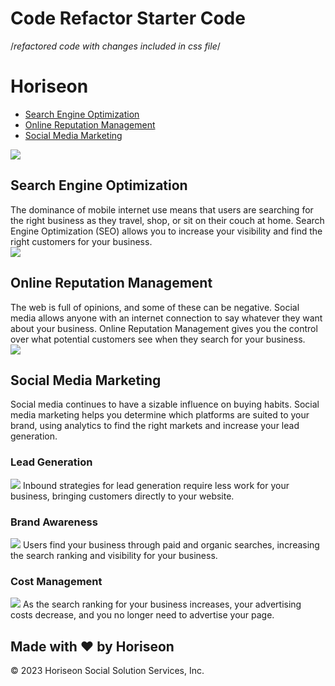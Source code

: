 # Code Refactor Starter Code

/*refactored code with changes included in css file*/ 

<!DOCTYPE html>
<html lang="en-us">

<head>
    <meta charset="UTF-8" />
    <link rel="stylesheet" href="./assets/css/style.css">
    <div class="header">
        <h1>Hori<span class="seo">seo</span>n</h1>
        <div>

<body>
            <ul>
                <li>
                    <a href="#search-engine-optimization">Search Engine Optimization</a>
                <li>
                    <a href="#online-reputation-management">Online Reputation Management</a>
                <li>
                    <a href="#social-media-marketing">Social Media Marketing</a>
        </div>
    </div>
    <div class="hero"></div>
    <div class="content">
        <div id="search-engine-optimization" class="search-engine-optimization">
            <img src="./assets/images/search-engine-optimization.jpg" class="float-right" />
            <h2>Search Engine Optimization</h2>
                The dominance of mobile internet use means that users are searching for the right business as they travel, shop, or sit on their couch at home. Search Engine Optimization (SEO) allows you to increase your visibility and find the right customers for your business.
        </div>
        <div id="online-reputation-management" class="online-reputation-management">
            <img src="./assets/images/online-reputation-management.jpg" class="float-left" />
            <h2>Online Reputation Management</h2>
                The web is full of opinions, and some of these can be negative. Social media allows anyone with an internet connection to say whatever they want about your business. Online Reputation Management gives you the control over what potential customers see when they search for your business.
        </div>
        <div id="social-media-marketing" class="social-media-marketing">
            <img src="./assets/images/social-media-marketing.jpg" class="float-right" />
            <h2>Social Media Marketing</h2>
                Social media continues to have a sizable influence on buying habits. Social media marketing helps you determine which platforms are suited to your brand, using analytics to find the right markets and increase your lead generation.
        </div>
    </div>
    <head></head>
        <div class="benefits">
        <div class="benefit-lead">
            <h3>Lead Generation</h3>
            <img src="./assets/images/lead-generation.png" />
                Inbound strategies for lead generation require less work for your business, bringing customers directly to your website.
        </div>
        <div class="benefit-brand">
            <h3>Brand Awareness</h3>
            <img src="./assets/images/brand-awareness.png" />
                Users find your business through paid and organic searches, increasing the search ranking and visibility for your business.
        </div>
        <div class="benefit-cost">
            <h3>Cost Management</h3>
            <img src="./assets/images/cost-management.png"></img>
                As the search ranking for your business increases, your advertising costs decrease, and you no longer need to advertise your page.
        </div>
    </div>
    <div class="footer">
        <h2>Made with ❤️️ by Horiseon</h2>
            &copy; 2023 Horiseon Social Solution Services, Inc.
</html>

